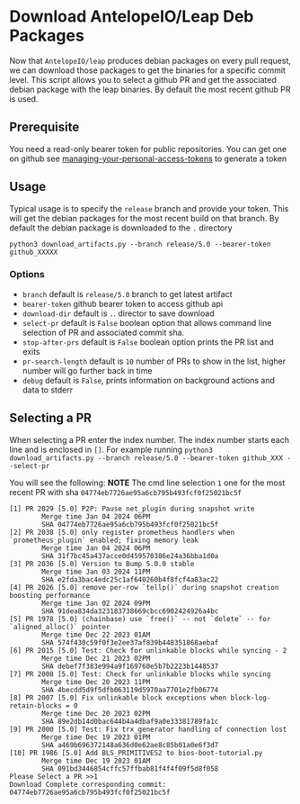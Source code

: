 # Download AntelopeIO/Leap Deb Packages

Now that `AntelopeIO/leap` produces debian packages on every pull request, we can download those packages to get the binaries for a specific commit level. This script allows you to select a github PR and get the associated debian package with the leap binaries. By default the most recent github PR is used.

## Prerequisite

You need a read-only bearer token for public repositories. You can get one on github see [managing-your-personal-access-tokens](https://docs.github.com/en/authentication/keeping-your-account-and-data-secure/managing-your-personal-access-tokens) to generate a token

## Usage

Typical usage is to specify the `release` branch and provide your token. This will get the debian packages for the most recent build on that branch. By default the debian package is downloaded to the `.` directory

`python3 download_artifacts.py --branch release/5.0 --bearer-token github_XXXXX`

### Options
- `branch` default is `release/5.0` branch to get latest artifact
- `bearer-token` github bearer token to access github api
- `download-dir` default is `.`. director to save download
- `select-pr` default is `False` boolean option that allows command line selection of PR and associated commit sha.
- `stop-after-prs` default is `False` boolean option prints the PR list and exits
- `pr-search-length` default is `10` number of PRs to show in the list, higher number will go further back in time
- `debug` default is `False`, prints information on background actions and data to stderr

## Selecting a PR

When selecting a PR enter the index number. The index number starts each line and is enclosed in `[]`. For example running
`python3 download_artifacts.py --branch release/5.0 --bearer-token github_XXX --select-pr`

You will see the following: **NOTE** The cmd line selection `1` one for the most recent PR with sha `04774eb7726ae95a6cb795b493fcf0f25021bc5f`

```
[1] PR 2029 [5.0] P2P: Pause net_plugin during snapshot write
		Merge time Jan 04 2024 06PM
		SHA 04774eb7726ae95a6cb795b493fcf0f25021bc5f
[2] PR 2038 [5.0] only register prometheus handlers when `prometheus_plugin` enabled; fixing memory leak
		Merge time Jan 04 2024 06PM
		SHA 31f7bc45a437acce0d459570386e24a36bba1d0a
[3] PR 2036 [5.0] Version to Bump 5.0.0 stable
		Merge time Jan 03 2024 11PM
		SHA e2fda3bac4edc25c1af640260b4f8fcf4a83ac22
[4] PR 2026 [5.0] remove per-row `tellp()` during snapshot creation boosting performance
		Merge time Jan 02 2024 09PM
		SHA 91dea834da323183738669cbcc6902424926a4bc
[5] PR 1978 [5.0] (chainbase) use `free()` -- not `delete` -- for `aligned_alloc()` pointer
		Merge time Dec 22 2023 01AM
		SHA 574f430c59f0f3e2ee37af839b448351868aebaf
[6] PR 2015 [5.0] Test: Check for unlinkable blocks while syncing - 2
		Merge time Dec 21 2023 02PM
		SHA debef7f383e994a9f169760e5b7b2223b1448537
[7] PR 2008 [5.0] Test: Check for unlinkable blocks while syncing
		Merge time Dec 20 2023 11PM
		SHA 4becdd5d9f5dfb063119d5970aa7701e2fb06774
[8] PR 2007 [5.0] Fix unlinkable block exceptions when block-log-retain-blocks = 0
		Merge time Dec 20 2023 02PM
		SHA 89e2db14d0bac644b4a4dbaf9a0e33381789fa1c
[9] PR 2000 [5.0] Test: Fix trx_generator handling of connection lost
		Merge time Dec 19 2023 01PM
		SHA a469b696372148a636d0e62ae8c85b01a0e6f3d7
[10] PR 1986 [5.0] Add BLS_PRIMITIVES2 to bios-boot-tutorial.py
		Merge time Dec 19 2023 01AM
		SHA 091bd3446854cffc57ffbab81f4f4f09f5d8f058
Please Select a PR >>1
Download Complete corresponding commit: 04774eb7726ae95a6cb795b493fcf0f25021bc5f
```
